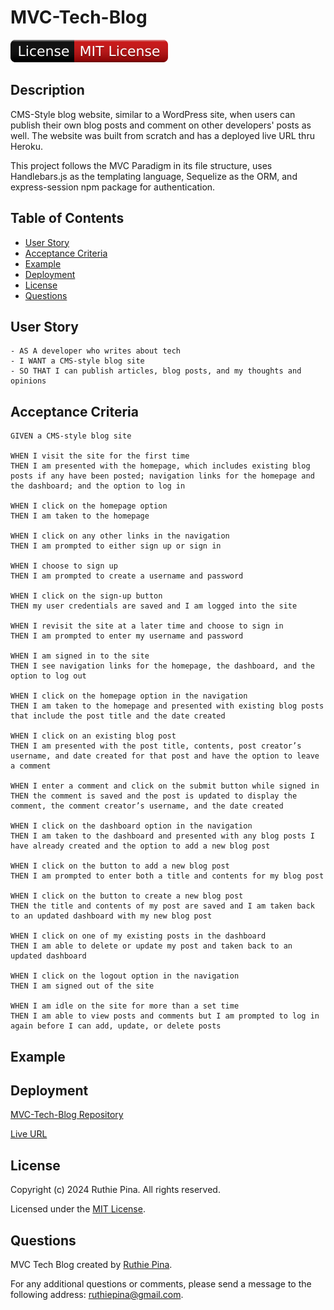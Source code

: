 # MVC-Tech-Blog
![License Badge](./public/assets/badge.svg)
## Description

CMS-Style blog website, similar to a WordPress site, when users can publish their own blog posts and comment on other developers' posts as
well. The website was built from scratch and has a deployed live URL thru Heroku.

This project follows the MVC Paradigm in its file structure, uses Handlebars.js as the templating language, Sequelize as the ORM, and
express-session npm package for authentication.

## Table of Contents

-  [User Story](#user-story)
-  [Acceptance Criteria](#acceptance-criteria)
-  [Example](#example)
-  [Deployment](#deployment)
-  [License](#license)
-  [Questions](#questions)

## User Story

```
- AS A developer who writes about tech
- I WANT a CMS-style blog site
- SO THAT I can publish articles, blog posts, and my thoughts and opinions
```

## Acceptance Criteria

```
GIVEN a CMS-style blog site

WHEN I visit the site for the first time
THEN I am presented with the homepage, which includes existing blog posts if any have been posted; navigation links for the homepage and the dashboard; and the option to log in

WHEN I click on the homepage option
THEN I am taken to the homepage

WHEN I click on any other links in the navigation
THEN I am prompted to either sign up or sign in

WHEN I choose to sign up
THEN I am prompted to create a username and password

WHEN I click on the sign-up button
THEN my user credentials are saved and I am logged into the site

WHEN I revisit the site at a later time and choose to sign in
THEN I am prompted to enter my username and password

WHEN I am signed in to the site
THEN I see navigation links for the homepage, the dashboard, and the option to log out

WHEN I click on the homepage option in the navigation
THEN I am taken to the homepage and presented with existing blog posts that include the post title and the date created

WHEN I click on an existing blog post
THEN I am presented with the post title, contents, post creator’s username, and date created for that post and have the option to leave a comment

WHEN I enter a comment and click on the submit button while signed in
THEN the comment is saved and the post is updated to display the comment, the comment creator’s username, and the date created

WHEN I click on the dashboard option in the navigation
THEN I am taken to the dashboard and presented with any blog posts I have already created and the option to add a new blog post

WHEN I click on the button to add a new blog post
THEN I am prompted to enter both a title and contents for my blog post

WHEN I click on the button to create a new blog post
THEN the title and contents of my post are saved and I am taken back to an updated dashboard with my new blog post

WHEN I click on one of my existing posts in the dashboard
THEN I am able to delete or update my post and taken back to an updated dashboard

WHEN I click on the logout option in the navigation
THEN I am signed out of the site

WHEN I am idle on the site for more than a set time
THEN I am able to view posts and comments but I am prompted to log in again before I can add, update, or delete posts
```

## Example

## Deployment

[MVC-Tech-Blog Repository](https://github.com/ruthiepina/MVC-Tech-Blog)

[Live URL]()

## License

Copyright (c) 2024 Ruthie Pina. All rights reserved.

Licensed under the [MIT License](https://choosealicense.com/licenses/mit/).

## Questions

MVC Tech Blog created by [Ruthie Pina](https://github.com/ruthiepina).

For any additional questions or comments, please send a message to the following address: <ruthiepina@gmail.com>.
